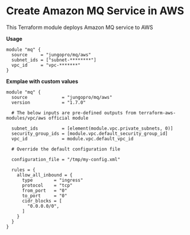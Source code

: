 # Create Amazon MQ Service in AWS

This Terraform module deploys Amazon MQ service to AWS

**Usage**

```hcl
module "mq" {
  source     = "jungopro/mq/aws"
  subnet_ids = ["subnet-********"]
  vpc_id     = "vpc-*******"
}
```

**Exmplae with custom values**

```hcl
module "mq" {
  source             = "jungopro/mq/aws"
  version            = "1.7.0"

  # The below inputs are pre-defined outputs from terraform-aws-modules/vpc/aws official module

  subnet_ids         = [element(module.vpc.private_subnets, 0)]
  security_group_ids = [module.vpc.default_security_group_id]
  vpc_id             = module.vpc.default_vpc_id

  # Override the default configuration file

  configuration_file = "/tmp/my-config.xml"

  rules = {
    allow_all_inbound = {
      type        = "ingress"
      protocol    = "tcp"
      from_port   = "0"
      to_port     = "0"
      cidr_blocks = [
        "0.0.0.0/0",
      ]
    }
  }
}
```